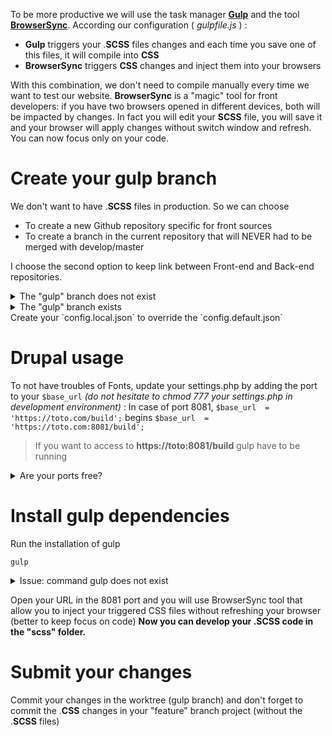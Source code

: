 
To be more productive we will use the task manager **[Gulp](https://gulpjs.com/)** and the tool **[BrowserSync](https://www.browsersync.io/)**. According our configuration ( _gulpfile.js_ ) :

-   **Gulp**  triggers your .**SCSS** files changes and each time you save one of this files,  it will compile into  **CSS**
-   **BrowserSync**  triggers **CSS** changes and inject them into your browsers

With this combination, we don't need to compile manually every time we want to test our website.  **BrowserSync** is a "magic" tool for front developers: if you have two browsers opened in different devices, both will be impacted by changes. In fact you will edit your  **SCSS** file, you will save it and your browser will apply changes without switch window and refresh. You can now focus only on your code.

# Create your gulp branch
We don't want to have .**SCSS** files in production. So we can choose 

 - To create a new Github repository specific for front sources
 - To create a branch in the current repository that will NEVER had to be merged with develop/master

I choose the second option to keep link between Front-end and Back-end repositories.
<details><summary>The "gulp" branch does not exist</summary><p>

```
git clone <YOUR_GITHUB_URL_CLONE> <YOUR_THEME_DIR>/gulp
cd <YOUR_THEME_DIR>/gulp/
git checkout -b gulp
rm -rf ./**
git add .
git commit -m "GULP: Remove useless files"
```
</p></details>
<details><summary>The "gulp" branch exists</summary><p>

```
git clone <YOUR_GITHUB_URL_CLONE> <YOUR_THEME_DIR>/gulp --branch gulp
cd <YOUR_THEME_DIR>/gulp
```
</p></details>
Create your `config.local.json` to override the `config.default.json`

# Drupal usage
To not have troubles of Fonts, update your settings.php by adding the port to your `$base_url` _(do not hesitate to chmod 777 your settings.php in development environment)_ :
In case of port 8081, `$base_url  = 'https://toto.com/build';` begins `$base_url  = 'https://toto.com:8081/build';`

>  If you want to access to **https://toto:8081/build**  gulp have to be running
<details><summary>Are your ports free?</summary><p>
Cloud9 open only 8080 8081 and 8082 ports. So you have to use only one of this ports.

```
sudo netstat -tulpn | grep 8081
```
</p></details>

# Install gulp dependencies
Run the installation of gulp
```
gulp
```
<details><summary>Issue: command gulp does not exist</summary><p>

```
npm install --global gulp-cli
```
</p></details>

Open your URL in the 8081 port and you will use BrowserSync tool that allow you to inject your triggered CSS files without refreshing your browser (better to keep focus on code)
**Now you can develop your .SCSS code in the "scss" folder.**

# Submit your changes
Commit your changes in the worktree (gulp branch) and don't forget to commit the .**CSS** changes in your "feature" branch project (without the .**SCSS** files)